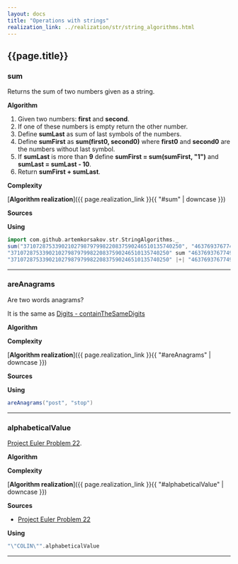 ```yaml
---
layout: docs
title: "Operations with strings"
realization_link: ../realization/str/string_algorithms.html
---
```


## {{page.title}}

### sum
Returns the sum of two numbers given as a string.

**Algorithm**
1. Given two numbers: **first** and **second**.
2. If one of these numbers is empty return the other number.
3. Define **sumLast** as sum of last symbols of the numbers.
4. Define **sumFirst** as **sum(first0, second0)** where **first0** and **second0** are the numbers without last symbol.
5. If **sumLast** is more than **9** define **sumFirst = sum(sumFirst, "1")** and **sumLast = sumLast - 10**.
6. Return **sumFirst + sumLast**.

**Complexity**
     
[**Algorithm realization**]({{ page.realization_link }}{{ "#sum" | downcase }})

**Sources** 

**Using**
```scala mdoc
import com.github.artemkorsakov.str.StringAlgorithms._
sum("37107287533902102798797998220837590246510135740250", "46376937677490009712648124896970078050417018260538") 
"37107287533902102798797998220837590246510135740250" sum "46376937677490009712648124896970078050417018260538"
"37107287533902102798797998220837590246510135740250" |+| "46376937677490009712648124896970078050417018260538"
```

---

### areAnagrams
Are two words anagrams? 

It is the same as [Digits - containTheSameDigits](../digital/digits#containthesamedigits)

**Algorithm**

**Complexity**
     
[**Algorithm realization**]({{ page.realization_link }}{{ "#areAnagrams" | downcase }})

**Sources** 

**Using**
```scala mdoc
areAnagrams("post", "stop")
```

---

### alphabeticalValue
[Project Euler Problem 22](https://projecteuler.net/problem=22).

**Algorithm**

**Complexity**
     
[**Algorithm realization**]({{ page.realization_link }}{{ "#alphabeticalValue" | downcase }})

**Sources** 
- [Project Euler Problem 22](https://projecteuler.net/problem=22)

**Using**
```scala mdoc
"\"COLIN\"".alphabeticalValue
```

---
